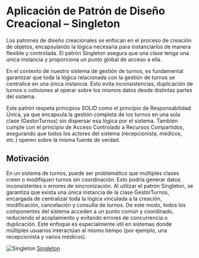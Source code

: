 
# Aplicación de Patrón de Diseño Creacional – Singleton
Los patrones de diseño creacionales se enfocan en el proceso de creación de objetos, encapsulando la lógica necesaria para instanciarlos de manera flexible y controlada. El patrón Singleton asegura que una clase tenga una única instancia y proporciona un punto global de acceso a ella.

En el contexto de nuestro sistema de gestión de turnos, es fundamental garantizar que toda la lógica relacionada con la gestión de turnos se centralice en una única instancia. Esto evita inconsistencias, duplicación de turnos o colisiones al operar sobre los mismos datos desde distintas partes del sistema.

Este patrón respeta principios SOLID como el principio de Responsabilidad Única, ya que encapsula la gestión completa de los turnos en una  sola clase (GestorTurnos) sin dispersar esa lógica por el sistema. También cumple con el principio de Acceso Controlado a Recursos Compartidos, asegurando que todos los actores del sistema (recepcionista, médicos, etc.) operen sobre la misma fuente de verdad.


## Motivación
En un sistema de turnos, puede ser problemático que múltiples clases creen o modifiquen turnos sin coordinación. Esto podría generar datos inconsistentes o errores de sincronización.
Al utilizar el patrón Singleton, se garantiza que exista una única instancia de la clase GestorTurnos, encargada de centralizar toda la lógica vinculada a la creación, modificación, cancelación y consulta de turnos.
De este modo, todos los componentes del sistema acceden a un punto común y coordinado, reduciendo el acoplamiento y evitando errores de concurrencia o duplicación.
Este enfoque es especialmente útil en sistemas donde múltiples usuarios interactúan al mismo tiempo (por ejemplo, una recepcionista y varios médicos).


![Singleton](https://drive.google.com/file/d/1FAOxV1BouHRgWNHyYu3o4kwVSGTVHf3t/view?usp=sharing)
[Singleton](https://github.com/user-attachments/assets/fa8b3530-e5dd-4879-9238-31d7a2a0362d)

